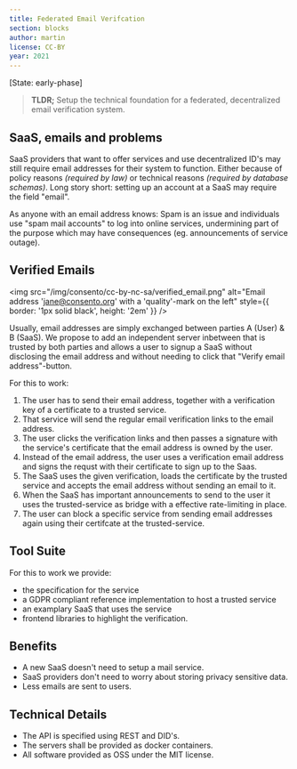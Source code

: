 ```yaml
---
title: Federated Email Verifcation
section: blocks
author: martin
license: CC-BY
year: 2021
---
```


[State: early-phase]

> **TLDR;** Setup the technical foundation for a federated, decentralized email verification system.

## SaaS, emails and problems

SaaS providers that want to offer services and use decentralized ID's may still require email addresses
for their system to function. Either because of policy reasons _(required by law)_ or technical reasons
_(required by database schemas)_. Long story short: setting up an account at a SaaS may require the field
"email".

As anyone with an email address knows: Spam is an issue and individuals use "spam mail accounts" to log
into online services, undermining part of the purpose which may have consequences (eg. announcements of service
outage).

## Verified Emails

<img src="/img/consento/cc-by-nc-sa/verified_email.png" alt="Email address 'jane@consento.org' with a 'quality'-mark on the left" style={{ border: '1px solid black', height: '2em' }} />

Usually, email addresses are simply exchanged between parties A (User) & B (SaaS). We propose to add an
independent server inbetween that is trusted by both parties and allows a user to signup a SaaS without 
disclosing the email address and without needing to click that "Verify email address"-button.

For this to work:

1. The user has to send their email address, together with a verification key of a certificate
    to a trusted service.
2. That service will send the regular email verification links to the email address.
3. The user clicks the verification links and then passes a signature with the service's certificate that
    the email address is owned by the user.
4. Instead of the email address, the user uses a verification email address and signs the requst with
    their certificate to sign up to the Saas.
5. The SaaS uses the given verification, loads the certificate by the trusted service and accepts the
    email address without sending an email to it.
6. When the SaaS has important announcements to send to the user it uses the trusted-service
    as bridge with a effective rate-limiting in place.
7. The user can block a specific service from sending email addresses again using their certifcate at
    the trusted-service.

## Tool Suite

For this to work we provide:

- the specification for the service
- a GDPR compliant reference implementation to host a trusted service
- an examplary SaaS that uses the service
- frontend libraries to highlight the verification.

## Benefits

- A new SaaS doesn't need to setup a mail service.
- SaaS providers don't need to worry about storing privacy sensitive data.
- Less emails are sent to users. 

## Technical Details

- The API is specified using REST and DID's.
- The servers shall be provided as docker containers.
- All software provided as OSS under the MIT license.
